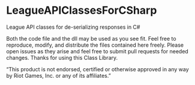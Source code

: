 LeagueAPIClassesForCSharp
=========================

League API classes for de-serializing responses in C#

Both the code file and the dll may be used as you see fit. Feel free to reproduce, modify, and distribute the files contained here freely. Please open issues as they arise and feel free to submit pull requests for needed changes. Thanks for using this Class Library.

“This product is not endorsed, certified or otherwise approved in any way by Riot Games, Inc. or any of its affiliates.”
